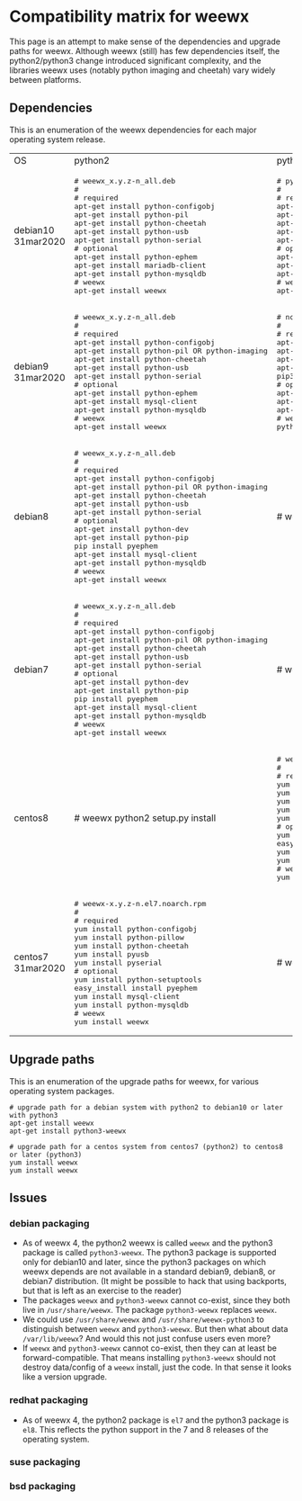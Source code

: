 # Compatibility matrix for weewx

This page is an attempt to make sense of the dependencies and upgrade paths for weewx.  Although weewx (still) has few dependencies itself, the python2/python3 change introduced significant complexity, and the libraries weewx uses (notably python imaging and cheetah) vary widely between platforms.

## Dependencies

This is an enumeration of the weewx dependencies for each major operating system release.

<table>
<tr><td>OS</td><td>python2</td><td>python3</td></tr>
<tr>
<td>debian10<br>31mar2020</td>
<td>
<pre>
# weewx_x.y.z-n_all.deb
#
# required
apt-get install python-configobj
apt-get install python-pil
apt-get install python-cheetah
apt-get install python-usb
apt-get install python-serial
# optional
apt-get install python-ephem
apt-get install mariadb-client
apt-get install python-mysqldb
# weewx
apt-get install weewx
</pre>
</td>
<td>
<pre>
# python3-weewx_x.y.z-n_all.deb
#
# required
apt-get install python3-configobj
apt-get install python3-pil
apt-get install python3-cheetah
apt-get install python3-usb
apt-get install python3-serial
# optional
apt-get install python3-ephem
apt-get install mariadb-client
apt-get install python3-mysqldb
# weewx
apt-get install python3-weewx
</pre>
</td>
</tr>

<tr>
<td>debian9<br>31mar2020</td>
<td>
<pre>
# weewx_x.y.z-n_all.deb
#
# required
apt-get install python-configobj
apt-get install python-pil OR python-imaging
apt-get install python-cheetah
apt-get install python-usb
apt-get install python-serial
# optional
apt-get install python-ephem
apt-get install mysql-client
apt-get install python-mysqldb
# weewx
apt-get install weewx
</pre>
</td>
<td>
<pre>
# not-supported
#
# required
apt-get install python3-configobj
apt-get install python3-pil
apt-get install python3-usb
apt-get install python3-serial
pip3 install cheetah3
# optional
apt-get install python3-ephem
apt-get install mysql-client
apt-get install python3-mysqldb
# weewx
python setup.py install
</pre>
</td>
</tr>

<tr>
<td>debian8</td>
<td>
<pre>
# weewx_x.y.z-n_all.deb
#
# required
apt-get install python-configobj
apt-get install python-pil OR python-imaging
apt-get install python-cheetah
apt-get install python-usb
apt-get install python-serial
# optional
apt-get install python-dev
apt-get install python-pip
pip install pyephem
apt-get install mysql-client
apt-get install python-mysqldb
# weewx
apt-get install weewx
</pre>
</td>
<td>
# weewx
python3 setup.py install
</td>
</tr>

<tr>
<td>debian7</td>
<td>
<pre>
# weewx_x.y.z-n_all.deb
#
# required
apt-get install python-configobj
apt-get install python-pil OR python-imaging
apt-get install python-cheetah
apt-get install python-usb
apt-get install python-serial
# optional
apt-get install python-dev
apt-get install python-pip
pip install pyephem
apt-get install mysql-client
apt-get install python-mysqldb
# weewx
apt-get install weewx
</pre>
</td>
<td>
# weewx
python3 setup.py install
</td>
</tr>

<tr>
<td>centos8</td>
<td>
# weewx
python2 setup.py install
</td>
<td>
<pre>
# weewx-x.y.z-n.el8.noarch.rpm
#
# required
yum install python-configobj
yum install python-pillow
yum install python-cheetah
yum install pyusb
yum install pyserial
# optional
yum install python-setuptools
easy_install install pyephem
yum install mysql-client
yum install python-mysqldb
# weewx
yum install weewx
</pre>
</td>
</tr>

<tr>
<td>centos7<br>31mar2020</td>
<td>
<pre>
# weewx-x.y.z-n.el7.noarch.rpm
#
# required
yum install python-configobj
yum install python-pillow
yum install python-cheetah
yum install pyusb
yum install pyserial
# optional
yum install python-setuptools
easy_install install pyephem
yum install mysql-client
yum install python-mysqldb
# weewx
yum install weewx
</pre>
</td>
<td>
# weewx
python3 setup.py install
</td>
</tr>

</table>



## Upgrade paths

This is an enumeration of the upgrade paths for weewx, for various operating system packages.

```
# upgrade path for a debian system with python2 to debian10 or later with python3
apt-get install weewx
apt-get install python3-weewx
```
```
# upgrade path for a centos system from centos7 (python2) to centos8 or later (python3)
yum install weewx
yum install weewx 
```

## Issues

### debian packaging
* As of weewx 4, the python2 weewx is called `weewx` and the python3 package is called `python3-weewx`.  The python3 package is supported only for debian10 and later, since the python3 packages on which weewx depends are not available in a standard debian9, debian8, or debian7 distribution.  (It might be possible to hack that using backports, but that is left as an exercise to the reader)
* The packages `weewx` and `python3-weewx` cannot co-exist, since they both live in `/usr/share/weewx`.  The package `python3-weewx` replaces `weewx`.  
* We could use `/usr/share/weewx` and `/usr/share/weewx-python3` to distinguish between `weewx` and `python3-weewx`.  But then what about data `/var/lib/weewx`?  And would this not just confuse users even more?
* If `weewx` and `python3-weewx` cannot co-exist, then they can at least be forward-compatible.  That means installing `python3-weewx` should not destroy data/config of a `weewx` install, just the code.  In that sense it looks like a version upgrade.

### redhat packaging
* As of weewx 4, the python2 package is `el7` and the python3 package is `el8`.  This reflects the python support in the 7 and 8 releases of the operating system.

### suse packaging

### bsd packaging
